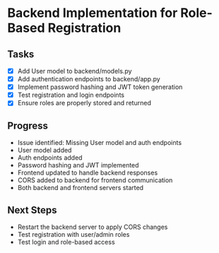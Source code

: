 # Backend Implementation for Role-Based Registration

## Tasks
- [x] Add User model to backend/models.py
- [x] Add authentication endpoints to backend/app.py
- [x] Implement password hashing and JWT token generation
- [x] Test registration and login endpoints
- [x] Ensure roles are properly stored and returned

## Progress
- Issue identified: Missing User model and auth endpoints
- User model added
- Auth endpoints added
- Password hashing and JWT implemented
- Frontend updated to handle backend responses
- CORS added to backend for frontend communication
- Both backend and frontend servers started

## Next Steps
- Restart the backend server to apply CORS changes
- Test registration with user/admin roles
- Test login and role-based access
